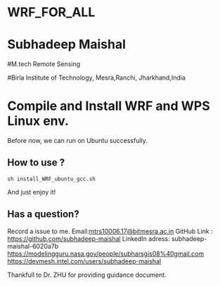 # WRF_FOR_ALL
# Subhadeep Maishal
#M.tech Remote Sensing

#Birla Institute of Technology, Mesra,Ranchi, Jharkhand,India
# Compile and Install WRF and WPS Linux env.

Before now, we can run on Ubuntu successfully.

## How to use ?

```
sh install_WRF_ubuntu_gcc.sh
```
And just enjoy it!


## Has a question?

Record a issue to me.
Email:mtrs10006.17@bitmesra.ac.in
GitHub Link : https://github.com/subhadeep-maishal
LinkedIn adress:  subhadeep-maishal-6020a7b
https://modelingguru.nasa.gov/people/subharsgis08%40gmail.com
https://devmesh.intel.com/users/subhadeep-maishal

Thankfull to Dr. ZHU for providing guidance document.

